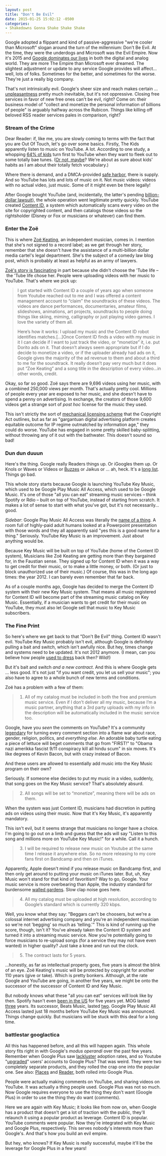 ```yaml
---
layout: post
title: "Don't Be Evil"
date: 2015-01-25 15:02:12 -0500
categories: 
- Shakedowns Gonna Shake Shake Shake
---
```


Google adopted a flippant and kind of passive-aggressive "we're cooler than Microsoft" slogan around the turn of the millennium: Don't Be Evil. At the time, they were the underdogs and Microsoft was the Evil Empire. Now it's 2015 and [Google dominates our lives](http://www.nybooks.com/articles/archives/2011/aug/18/how-google-dominates-us/?pagination=false) in both the digital and analog world. They are more The Empire than Microsoft ever dreamed. The slightest adjustment or update to any service Google provides will affect… well, lots of folks. Sometimes for the better, and sometimes for the worse. They're just a really big company. 

That's not intrinsically evil. Google's sheer size and reach makes certain … [unpleasantness](http://thenextweb.com/google/2013/03/14/google-to-axe-google-reader-on-july-1-as-part-of-larger-round-of-app-closures/) pretty much inevitable, but it's not oppressive. Closing free services in favor of new free ones can't be evil, right? Come on: their business model of "collect and monetize the personal information of billions of people" is arguably halfway across the Rubicon. Things like killing off beloved RSS reader services pales in comparison, right? 

### Stream of the Crime

Dear Reader: if, like me, you are slowly coming to terms with the fact that you are Out Of Touch, let's go over some basics. Firstly, The Kids apparently listen to music on YouTube. A lot. According to one study, a whopping [64% of kids](http://www.nielsen.com/content/corporate/us/en/press-room/2012/music-discovery-still-dominated-by-radio--says-nielsen-music-360.html) turn first to YouTube when they want to fleek out to some totally bae tunes. ([Or not, maybe](http://www.theatlantic.com/technology/archive/2014/10/no-one-knows-how-teens-listen-to-music/381348/)? We're about as sure about kids' habits as I am about their totally fetch vocabulary.) <!--more-->

Where there is demand, and a DMCA-provided [safe harbor](http://itlaw.wikia.com/wiki/DMCA_Safe_Harbors), there is supply. And so YouTube has lots and lots of music on it. Not music videos: videos with no actual video, just music. Some of it might even be there legally! 

After Google bought YouTube (and, incidentally, the latter's pending [billion-dollar lawsuit](http://googleblog.blogspot.com/2010/06/youtube-wins-case-against-viacom.html)), the whole operation went legitimate pretty quickly. YouTube created [Content ID](https://support.google.com/youtube/answer/2797370?hl=en), a system which automatically scans every video on the site for copyrighted content, and then catalogs those videos so the rightsholder (Disney or Fox or musicians or whatever) can find them.

### Enter the Zoë

This is where [Zoë Keating](http://www.zoekeating.com), an independent musician, comes in. I mention that she's not signed to a record label; as we get through her story, remember that she doesn't have the assistance of a multi-billion dollar media cartel's legal department. She's the subject of a comedy law blog post, which is probably at least as helpful as an army of lawyers.

[Zoë's story is fascinating](http://zoekeating.tumblr.com/post/108898194009/what-should-i-do-about-youtube) in part because she didn't choose the 'Tube life – the 'Tube life chose her. People were uploading videos with her music to YouTube. That's where we pick up:

> I got started with Content ID a couple of years ago when someone from Youtube reached out to me and I was offered a content management account to “claim” the soundtracks of these videos. The videos are dance performances, documentaries, amateur films, slideshows, animations, art projects, soundtracks to people doing things like skiing, miming, calligraphy or just playing video games. I love the variety of them all.
>
> Here’s how it works: I upload my music and the Content ID robot identifies matches.[…]Once Content ID finds a video with my music in it I can decide if I want to just track the video, or “monetize” it, i.e. put Dorito ads on it. That doesn’t always seem appropriate but if I do decide to monetize a video, or if the uploader already had ads on it, Google gives the majority of the ad revenue to them and about a third to me for the soundtrack. It really doesn’t pay very much but it does put “Zoe Keating” and a song title in the description of every video…in other words, credit.

Okay, so far so good. Zoë says there are 9,696 videos using her music, with a combined 250,000 views per month. That's actually pretty cool. Millions of people every year are exposed to her music, and she doesn't have to spend a penny on advertising. In exchange, the creators of those 9,600 videos get a strange sort of *post hoc* license for the music they used. 

This isn't strictly the sort of [mechanical licensing scheme](http://diymusician.cdbaby.com/2011/01/how-to-legally-sell-downloads-of-cover-songs/) that the Copyright Act outlines, but as far as "gargantuan digital advertising platform creates equitable outcome for IP regime outmatched by information age," they could do worse. YouTube has engaged in some pretty skilled baby-splitting, without throwing any of it out with the bathwater. This doesn't sound so bad!

### Dun dun duuun

Here's the thing. Google really Readers things up. Or iGoogles them up. Or Knols or Waves or Videos or [Buzzes](http://techcrunch.com/2010/02/12/google-buzz-privacy/) or Jaikus or … ah, heck. It's a [long list](http://www.slate.com/articles/technology/map_of_the_week/2013/03/google_reader_joins_graveyard_of_dead_google_products.html). Things go bad.

This whole story starts because Google is launching YouTube Key Music, which used to be Google Play Music All Access, which used to be Google Music. It's one of those "all you can eat" streaming music services – think Spotify or Rdio – built on top of YouTube, instead of starting from scratch. It makes a lot of sense to start with what you've got, but it's not necessarily… good.

*Sidebar*: Google Play Music All Access was literally the [name of a thing](http://techcrunch.com/2013/05/15/google-play-music-all-access/). A room full of highly-paid adult humans looked at a Powerpoint presentation with those words and they all apparently said "yes this is a good name for a thing." Seriously. YouTube Key Music is an improvement. Just about anything would be. 

Because Key Music will be built on top of YouTube (home of the Content ID system), Musicians like Zoë Keating are getting more than they bargained for, in the Faustian sense. They signed up for Content ID when it was a way to get credit for their music, or to make a little money, or both. (Or just to block unauthorized use of their music.) Of course, this was in the long ago times: the year 2012. I can barely even remember that far back.

As of a couple months ago, Google has decided to merge the Content ID system with their new Key Music system. That means all music registered for Content ID will become part of the streaming music catalog on Key Music. Essentially, if a musician wants to get credit for their music on YouTube, they must also let Google sell that music to Key Music subscribers. 

### The Fine Print

So here's where we get back to that "Don't Be Evil" thing. Content ID wasn't evil. YouTube Key Music probably isn't evil, although Google is definitely pulling a bait and switch, which isn't awfully nice. But hey, times change and systems need to be updated. It's not 2012 anymore. (I mean, can you believe how people [used to dress](http://regularpeopleweartheirclothes.tumblr.com/archive/2012/1) back then? Wild!)

But it's bait and switch *and a new contract*. And this is where Google gets … less good. It's not just "if you want credit, you let us sell your music"; you also have to agree to a whole bunch of new terms and conditions. 

Zoë has a problem with a few of them:

> 1) All of my catalog must be included in both the free and premium music service. Even if I don’t deliver all my music, because I’m a music partner, anything that a 3rd party uploads with my info in the description will be automatically included in the music service too.

Google, have you *seen* the comments on YouTube? It's a community [legendary](http://worstyoutubecomments.com) for turning every comment section into a flame war about race, gender, religion, politics, and *everything else*. An adorable baby turtle eating a piece of lettuce will beget comments that go from "FIRST!" to "Obama nazi amerikka fascist 9/11 conspiracy kill all hindu scum" in six moves. It's like degrees of Kevin Bacon, but with crazy instead of Bacon.

And these users are allowed to essentially add music into the Key Music program on their own? 

Seriously. If someone else decides to put my music in a video, suddenly, that song goes on the Key Music service? That's absolutely absurd. 

> 2) All songs will be set to “monetize”, meaning there will be ads on them.

When the system was just Content ID, musicians had discretion in putting ads on videos using their music. Now that it's Key Music, it's apparently mandatory. 

This isn't evil, but it seems strange that musicians no longer have a choice. I'm going to go out on a limb and guess that the ads will say "Listen to this song and millions more on YouTube Key Music!" for a while. Call it a hunch.

> 3) I will be required to release new music on Youtube at the same time I release it anywhere else. So no more releasing to my core fans first on Bandcamp and then on iTunes.

Apparently, Apple doesn't mind if you release music on Bandcamp first, and then only get around to putting your music on iTunes later. But, uh, Key Music won't stand for that kind of favoritism? Way to go, Google. Your music service is more overbearing than Apple, the industry standard for burdensome [walled gardens](https://www.google.com/#q=apple+walled+garden). Slow clap noise goes here.

> 4) All my catalog must be uploaded at high resolution, according to Google’s standard which is currently 320 kbps.

Well, you know what they say: "Beggars can't be choosers, but we're a colossal internet advertising company and you're an independent musician so we're not 'begging' so much as 'telling.'" This is kind of running up the score, though, isn't it? You've already taken the Content ID system and turned it into a streaming music service. Now you're potentially going to force musicians to re-upload songs (for a service they may not have even wanted) in higher quality? Just take a knee and run out the clock.

> 5) The contract lasts for 5 years.

…honestly, as far as intellectual property goes, five years is almost the blink of an eye. Zoë Keating's music will be protected by copyright for another 110 years (give or take). Which is pretty bonkers. Although, at the rate Google and YouTube are going, in another five years, we might be onto the successor of the successor of Content ID and Key Music.

But nobody knows what these "all you can eat" services will look like by then. Spotify hasn't even [been in the US](http://edition.cnn.com/2011/TECH/web/07/13/spotify.us/) for five years yet. MOG lasted [three](<https://en.wikipedia.org/wiki/MOG_(online_music)>) years. Its successor, Beats Music, lasted [two](https://en.wikipedia.org/wiki/Beats_Music). Google Play Music All Access lasted just 18 months before YouTube Key Music was announced. Things change quickly. But musicians will be stuck with this deal for a long time.

### battlestar googlactica

All this has happened before, and all this will happen again. This whole story fits right in with Google's *modus operandi* over the past few years. Remember when Google Plus saw [lackluster](http://allthingsd.com/20131031/about-those-google-user-numbers/) adoption rates, and so Youtube "[upgraded](http://www.forbes.com/sites/insertcoin/2013/11/09/google-plus-creates-uproar-over-forced-youtube-integration/)" users' accounts to Google Plus? That was weird. They were two completely separate products, and they rolled the crap one into the popular one. See also: [Places](http://searchengineland.com/google-places-is-over-company-makes-google-the-center-of-gravity-for-local-search-122770) and [Reader](http://thenextweb.com/google/2013/03/14/former-google-reader-product-manager-confirms-our-suspicions-its-demise-is-all-about-google/), both rolled into Google Plus. 

People were actually making comments on YouTube, and sharing videos on YouTube. It was actually a thing people used. Google Plus was not so much. Now Google requires everyone to use the thing they don't want (Google Plus) in order to use the thing they do want (comments). 

Here we are again with Key Music; it looks like from now on, when Google has a product that doesn't get a lot of traction with the public, they'll relaunch it using a popular product as leverage. Content ID is popular. YouTube comments were popular. Now they're integrated with Key Music and Google Plus, respectively. This serves nobody's interests more than Google's. And that's how you build an evil empire.

But hey, who knows? If Key Music is really successful, maybe it'll be the leverage for Google Plus in a few years!